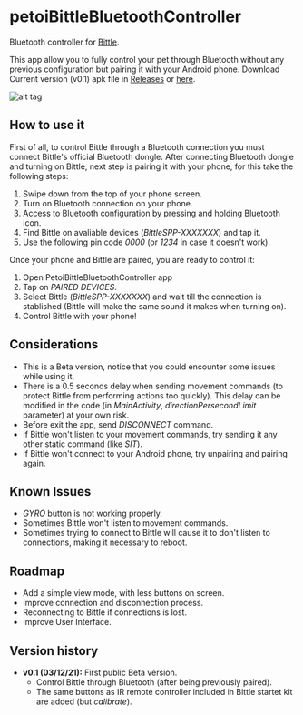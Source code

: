 # petoiBittleBluetoothController
Bluetooth controller for [Bittle](https://www.petoi.com/).

This app allow you to fully control your pet through Bluetooth without any previous configuration but pairing it with your Android phone.
Download Current version (v0.1) apk file in [Releases](https://github.com/EnriqueMoran/petoiBittleBluetoothController/releases/tag/v0.1) or [here](https://github.com/EnriqueMoran/petoiBittleBluetoothController/releases/download/v0.1/PetoiBittleBluetoothController.apk).

![alt tag](/readme_images/bittle_greeting.gif)

## How to use it
First of all, to control Bittle through a Bluetooth connection you must connect Bittle's official Bluetooth dongle.
After connecting Bluetooth dongle and turning on Bittle, next step is pairing it with your phone, for this take the following steps:
1. Swipe down from the top of your phone screen.
2. Turn on Bluetooth connection on your phone.
3. Access to Bluetooth configuration by pressing and holding Bluetooth icon.
4. Find Bittle on avaliable devices (_BittleSPP-XXXXXXX_) and tap it.
5. Use the following pin code _0000_ (or _1234_ in case it doesn't work).

Once your phone and Bittle are paired, you are ready to control it:
1. Open PetoiBittleBluetoothController app
2. Tap on _PAIRED DEVICES_.
3. Select Bittle (_BittleSPP-XXXXXXX_) and wait till the connection is stablished (Bittle will make the same sound it makes when turning on).
4. Control Bittle with your phone!

## Considerations
* This is a Beta version, notice that you could encounter some issues while using it.
* There is a 0.5 seconds delay when sending movement commands (to protect Bittle from performing actions too quickly). This delay can be modified in the code (in _MainActivity_, _directionPersecondLimit_ parameter) at your own risk.
* Before exit the app, send _DISCONNECT_ command.
* If Bittle won't listen to your movement commands, try sending it any other static command (like _SIT_).
* If Bittle won't connect to your Android phone, try unpairing and pairing again.

## Known Issues
* _GYRO_ button is not working properly.
* Sometimes Bittle won't listen to movement commands.
* Sometimes trying to connect to Bittle will cause it to don't listen to connections, making it necessary to reboot.

## Roadmap
* Add a simple view mode, with less buttons on screen.
* Improve connection and disconnection process.
* Reconnecting to Bittle if connections is lost.
* Improve User Interface.

## Version history
* **v0.1 (03/12/21):** First public Beta version. 
    * Control Bittle through Bluetooth (after being previously paired).
    * The same buttons as IR remote controller included in Bittle startet kit are added (but _calibrate_).

